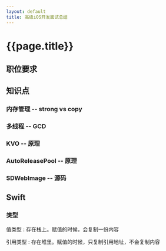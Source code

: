 ```yaml
---
layout: default
title: 高级iOS开发面试总结
---
```

# {{page.title}}

## 职位要求

## 知识点

### 内存管理 -- strong vs copy

### 多线程 -- GCD

### KVO -- 原理

### AutoReleasePool -- 原理

### SDWebImage -- 源码

## Swift

### 类型
值类型 : 存在栈上。赋值的时候，会复制一份内容


引用类型 : 存在堆里。赋值的时候，只复制引用地址，不会复制内容

